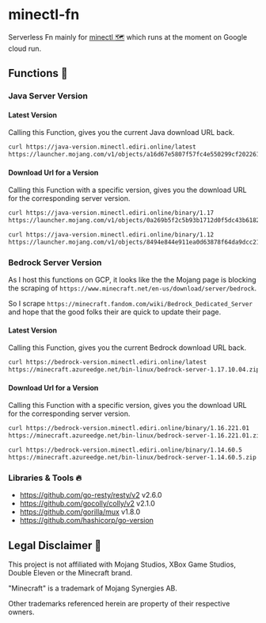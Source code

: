 # minectl-fn

Serverless Fn mainly for [minectl 🗺](https://github.com/dirien/minectl) which runs at the moment on Google cloud run.

## Functions 📒

### Java Server Version

#### Latest Version

Calling this Function, gives you the current Java download URL back.

```bash
curl https://java-version.minectl.ediri.online/latest
https://launcher.mojang.com/v1/objects/a16d67e5807f57fc4e550299cf20226194497dc2/server.jar
```

#### Download Url for a Version

Calling this Function with a specific version, gives you the download URL for the corresponding server version.

```bash
curl https://java-version.minectl.ediri.online/binary/1.17
https://launcher.mojang.com/v1/objects/0a269b5f2c5b93b1712d0f5dc43b6182b9ab254e/server.jar

curl https://java-version.minectl.ediri.online/binary/1.12
https://launcher.mojang.com/v1/objects/8494e844e911ea0d63878f64da9dcc21f53a3463/server.jar
```

### Bedrock Server Version

As I host this functions on GCP, it looks like the the Mojang page is blocking the scraping
of `https://www.minecraft.net/en-us/download/server/bedrock`.

So I scrape `https://minecraft.fandom.com/wiki/Bedrock_Dedicated_Server` and hope that the good folks their are quick to
update their page.

#### Latest Version

Calling this Function, gives you the current Bedrock download URL back.

```bash
curl https://bedrock-version.minectl.ediri.online/latest
https://minecraft.azureedge.net/bin-linux/bedrock-server-1.17.10.04.zip
```

#### Download Url for a Version

Calling this Function with a specific version, gives you the download URL for the corresponding server version.

```bash
curl https://bedrock-version.minectl.ediri.online/binary/1.16.221.01
https://minecraft.azureedge.net/bin-linux/bedrock-server-1.16.221.01.zip

curl https://bedrock-version.minectl.ediri.online/binary/1.14.60.5
https://minecraft.azureedge.net/bin-linux/bedrock-server-1.14.60.5.zip
```

### Libraries & Tools 🔥

- https://github.com/go-resty/resty/v2 v2.6.0
- https://github.com/gocolly/colly/v2 v2.1.0
- https://github.com/gorilla/mux v1.8.0
- https://github.com/hashicorp/go-version

## Legal Disclaimer 👮

This project is not affiliated with Mojang Studios, XBox Game Studios, Double Eleven or the Minecraft brand.

"Minecraft" is a trademark of Mojang Synergies AB.

Other trademarks referenced herein are property of their respective owners.
